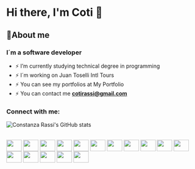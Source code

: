 # Hi there, I'm Coti 👋 

## 🙋About me
### I´m a software developer 

- ⚡ I’m currently studying technical degree in programming
- ⚡ I´m working on Juan Toselli Intl Tours
- ⚡ You can see my portfolios at My Portfolio 
- ⚡ You can contact me **cotirassi@gmail.com**

### Connect with me:



![Constanza Rassi's GitHub stats](https://github-readme-stats.vercel.app/api?username=constanzarassi&show_icons=true&theme=tokyonight&title_color=FFff&hide_border=disabled)
 <div style="display: inline_block"><br>
  <img align="center" height="30" width="40" src="https://cdn.jsdelivr.net/gh/devicons/devicon/icons/visualstudio/visualstudio-plain.svg" />
  <img align="center" height="30" width="40" src="https://cdn.jsdelivr.net/gh/devicons/devicon/icons/vscode/vscode-original.svg" />    
  <img align="center" height="30" width="40" src="https://cdn.jsdelivr.net/gh/devicons/devicon/icons/csharp/csharp-plain.svg" />  
  <img align="center" height="30" width="40" src="https://cdn.jsdelivr.net/gh/devicons/devicon/icons/java/java-original.svg" />
  <img align="center" height="30" width="40" src="https://cdn.jsdelivr.net/gh/devicons/devicon/icons/html5/html5-plain.svg" />
  <img align="center" height="30" width="40" src="https://cdn.jsdelivr.net/gh/devicons/devicon/icons/css3/css3-plain.svg" />
  <img align="center" height="30" width="40" src="https://cdn.jsdelivr.net/gh/devicons/devicon/icons/javascript/javascript-plain.svg" />
  <img align="center" height="30" width="40" src="https://cdn.jsdelivr.net/gh/devicons/devicon/icons/vuejs/vuejs-original.svg" />
  <img align="center" height="30" width="40" src="https://cdn.jsdelivr.net/gh/devicons/devicon/icons/bootstrap/bootstrap-plain.svg" />
  <img align="center" height="30" width="40" src="https://cdn.jsdelivr.net/gh/devicons/devicon/icons/mysql/mysql-plain.svg" />
  <img align="center" height="30" width="40" src="https://cdn.jsdelivr.net/gh/devicons/devicon/icons/postgresql/postgresql-original.svg" />
  <img align="center" height="30" width="40" src="https://cdn.jsdelivr.net/gh/devicons/devicon/icons/ubuntu/ubuntu-plain.svg" />
  <img align="center" height="30" width="40" src="https://cdn.jsdelivr.net/gh/devicons/devicon/icons/docker/docker-plain.svg" />
  <img align="center" height="30" width="40" src="https://cdn.jsdelivr.net/gh/devicons/devicon/icons/jira/jira-plain.svg" />
  <img align="center" height="30" width="40" src="https://cdn.jsdelivr.net/gh/devicons/devicon/icons/slack/slack-original.svg" />
  <img align="center" height="30" width="40" src="https://cdn.jsdelivr.net/gh/devicons/devicon/icons/illustrator/illustrator-plain.svg" />  
</div>





[instagram]: https://instagram.com/codeSTACKr
[linkedin]: https://linkedin.com/in/codeSTACKr

